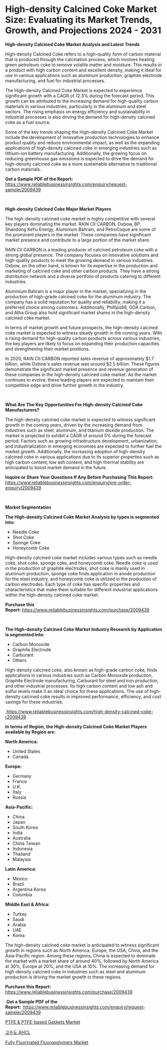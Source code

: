 <p><h1>High-density Calcined Coke Market Size: Evaluating its Market Trends, Growth, and Projections 2024 - 2031</h1></p><p><strong>High-density Calcined Coke Market Analysis and Latest Trends</strong></p>
<p><p>High-density Calcined Coke refers to a high-quality form of carbon material that is produced through the calcination process, which involves heating green petroleum coke to remove volatile matter and moisture. This results in a product with high carbon content and excellent density, making it ideal for use in various applications such as aluminum production, graphite electrode manufacturing, and fuel for industrial processes.</p><p>The High-density Calcined Coke Market is expected to experience significant growth with a CAGR of 12.3% during the forecast period. This growth can be attributed to the increasing demand for high-quality carbon materials in various industries, particularly in the aluminum and steel sectors. The rising emphasis on energy efficiency and sustainability in industrial processes is also driving the demand for high-density calcined coke as a fuel source.</p><p>Some of the key trends shaping the High-density Calcined Coke Market include the development of innovative production technologies to enhance product quality and reduce environmental impact, as well as the expanding applications of high-density calcined coke in emerging industries such as lithium-ion battery manufacturing. Additionally, the growing focus on reducing greenhouse gas emissions is expected to drive the demand for high-density calcined coke as a more sustainable alternative to traditional carbon materials.</p></p>
<p><strong>Get a Sample PDF of the Report:&nbsp;</strong> <a href="https://www.reliablebusinessinsights.com/enquiry/request-sample/2009439">https://www.reliablebusinessinsights.com/enquiry/request-sample/2009439</a></p>
<p>&nbsp;</p>
<p><strong>High-density Calcined Coke Major Market Players</strong></p>
<p><p>The high-density calcined coke market is highly competitive with several key players dominating the market. RAIN CII CARBON, Oxbow, BP, Shandong KeYu Energy, Aluminium Bahrain, and PetroCoque are some of the prominent players in the market. These companies have significant market presence and contribute to a large portion of the market share.</p><p>RAIN CII CARBON is a leading producer of calcined petroleum coke with a strong global presence. The company focuses on innovative solutions and high-quality products to meet the growing demand in various industries. Oxbow, on the other hand, is known for its expertise in the production and marketing of calcined coke and other carbon products. They have a strong distribution network and a diverse portfolio of products catering to different industries.</p><p>Aluminium Bahrain is a major player in the market, specializing in the production of high-grade calcined coke for the aluminum industry. The company has a solid reputation for quality and reliability, making it a preferred choice among customers. Additionally, Phillips66, GOA Carbon, and Atha Group also hold significant market shares in the high-density calcined coke market.</p><p>In terms of market growth and future prospects, the high-density calcined coke market is expected to witness steady growth in the coming years. With a rising demand for high-quality carbon products across various industries, the key players are likely to focus on expanding their production capacities and strengthening their market positions.</p><p>In 2020, RAIN CII CARBON reported sales revenue of approximately $1.7 billion, while Oxbow's sales revenue was around $2.5 billion. These figures demonstrate the significant market presence and revenue generation of these companies in the high-density calcined coke market. As the market continues to evolve, these leading players are expected to maintain their competitive edge and drive further growth in the industry.</p></p>
<p>&nbsp;</p>
<p><strong>What Are The Key Opportunities For High-density Calcined Coke Manufacturers?</strong></p>
<p><p>The high-density calcined coke market is expected to witness significant growth in the coming years, driven by the increasing demand from industries such as steel, aluminum, and titanium dioxide production. The market is projected to exhibit a CAGR of around 5% during the forecast period. Factors such as growing infrastructure development, urbanization, and industrialization in emerging economies are expected to further fuel the market growth. Additionally, the increasing adoption of high-density calcined coke in various applications due to its superior properties such as high carbon content, low ash content, and high thermal stability are anticipated to boost market demand in the future.</p></p>
<p><strong>Inquire or Share Your Questions If Any Before Purchasing This Report:</strong> <a href="https://www.reliablebusinessinsights.com/enquiry/pre-order-enquiry/2009439">https://www.reliablebusinessinsights.com/enquiry/pre-order-enquiry/2009439</a></p>
<p>&nbsp;</p>
<p><strong>Market Segmentation</strong></p>
<p><strong>The High-density Calcined Coke Market Analysis by types is segmented into:</strong></p>
<p><ul><li>Needle Coke</li><li>Shot Coke</li><li>Sponge Coke</li><li>Honeycomb Coke</li></ul></p>
<p><p>High-density calcined coke market includes various types such as needle coke, shot coke, sponge coke, and honeycomb coke. Needle coke is used in the production of graphite electrodes, shot coke is mainly used in aluminum production, sponge coke finds application in anode production for the steel industry, and honeycomb coke is utilized in the production of carbon electrodes. Each type of coke has specific properties and characteristics that make them suitable for different industrial applications within the high-density calcined coke market.</p></p>
<p><strong>Purchase this Report:&nbsp;</strong><a href="https://www.reliablebusinessinsights.com/purchase/2009439">https://www.reliablebusinessinsights.com/purchase/2009439</a></p>
<p>&nbsp;</p>
<p><strong>The High-density Calcined Coke Market Industry Research by Application is segmented into:</strong></p>
<p><ul><li>Carbon Monoxide</li><li>Graphite Electrode</li><li>Carburant</li><li>Others</li></ul></p>
<p><p>High-density calcined coke, also known as high-grade carbon coke, finds applications in various industries such as Carbon Monoxide production, Graphite Electrode manufacturing, Carburant for steel and iron production, and other industrial processes. Its high carbon content and low ash and sulfur levels make it an ideal choice for these applications. The use of high-density calcined coke results in improved performance, efficiency, and cost savings for these industries.</p></p>
<p><a href="https://www.reliablebusinessinsights.com/high-density-calcined-coke-r2009439">&nbsp;https://www.reliablebusinessinsights.com/high-density-calcined-coke-r2009439</a></p>
<p><strong>In terms of Region, the High-density Calcined Coke Market Players available by Region are:</strong></p>
<p>
    <p> <strong> North America: </strong>
        <ul>
            <li>United States</li>
            <li>Canada</li>
        </ul>
        </p> 
    <p> <strong> Europe: </strong>
        <ul>
            <li>Germany</li>
            <li>France</li>
            <li>U.K.</li>
            <li>Italy</li>
            <li>Russia</li>
        </ul>
        </p> 
    <p> <strong> Asia-Pacific: </strong>
        <ul>
            <li>China</li>
            <li>Japan</li>
            <li>South Korea</li>
            <li>India</li>
            <li>Australia</li>
            <li>China Taiwan</li>
            <li>Indonesia</li>
            <li>Thailand</li>
            <li>Malaysia</li>
        </ul>
        </p> 
    <p> <strong> Latin America: </strong>
        <ul>
            <li>Mexico</li>
            <li>Brazil</li>
            <li>Argentina Korea</li>
            <li>Colombia</li>
        </ul>
        </p> 
    <p> <strong> Middle East & Africa: </strong>
        <ul>
            <li>Turkey</li>
            <li>Saudi</li>
            <li>Arabia</li>
            <li>UAE</li>
            <li>Korea</li>
        </ul>
    </p>
    </p>
<p><p>The high-density calcined coke market is anticipated to witness significant growth in regions such as North America, Europe, the USA, China, and the Asia-Pacific region. Among these regions, China is expected to dominate the market with a market share of around 40%, followed by North America at 30%, Europe at 20%, and the USA at 10%. The increasing demand for high-density calcined coke in industries such as steel and aluminum production is driving the market growth in these regions.</p></p>
<p><strong>Purchase this Report: </strong><a href="https://www.reliablebusinessinsights.com/purchase/2009439">https://www.reliablebusinessinsights.com/purchase/2009439</a></p>
<p>&nbsp;<strong>Get a Sample PDF of the Report:&nbsp;&nbsp;</strong><a href="https://www.reliablebusinessinsights.com/enquiry/request-sample/2009439">https://www.reliablebusinessinsights.com/enquiry/request-sample/2009439</a></p>
<p><strong></strong></p>
<p><p><a href="https://github.com/nicoletavirag/Market-Research-Report-List-3/blob/main/ptfe-ptfe-based-gaskets-market.md">PTFE & PTFE-based Gaskets Market</a></p><p><a href="https://github.com/RickyMetzDVM/Market-Research-Report-List-1/blob/main/6652810145886.md">고순도 AHCL</a></p><p><a href="https://github.com/mauripalmi/Market-Research-Report-List-3/blob/main/fully-fluorinated-fluoropolymers-market.md">Fully Fluorinated Fluoropolymers Market</a></p></p>